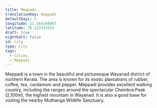 ```yaml
---
title: Meppadi
translationKey: meppadi
defaultDays: 2
longitude: 11.564166667
latitude: 76.123333333
draft: true
nighthalt: false
id: city
type: city
tags:
  - Cities
  - Meppadi
---
```

Meppadi is a town in the beautiful and picturesque Wayanad district of northern Kerala. The area is known for its exotic plantations of rubber, coffee, tea, cardamom and pepper. Meppadi provides excellent walking country, including the ranges around the spectacular Chembra Peak (2,100m), the highest mountain in Wayanad. It is also a good base for visiting the nearby Muthanga Wildlife Sanctuary.  